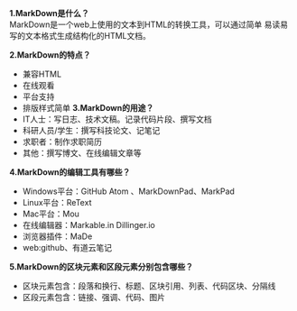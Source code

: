 **1.MarkDown是什么？**  
  MarkDown是一个web上使用的文本到HTML的转换工具，可以通过简单
  易读易写的文本格式生成结构化的HTML文档。
  
**2.MarkDown的特点？**  
  - 兼容HTML
  - 在线观看
  - 平台支持
  - 排版样式简单
**3.MarkDown的用途？**  
  - IT人士：写日志、技术文稿。记录代码片段、撰写文档
  - 科研人员/学生：撰写科技论文、记笔记
  - 求职者：制作求职简历
  - 其他：撰写博文、在线编辑文章等
  
**4.MarkDown的编辑工具有哪些？**  
  - Windows平台：GitHub Atom 、MarkDownPad、MarkPad 
  - Linux平台：ReText
  - Mac平台：Mou 
  - 在线编辑器：Markable.in Dillinger.io 
  - 浏览器插件：MaDe
  - web:github、有道云笔记
  
**5.MarkDown的区块元素和区段元素分别包含哪些？**  
  - 区块元素包含：段落和换行、标题、区块引用、列表、代码区块、分隔线
  - 区段元素包含：链接、强调、代码、图片
